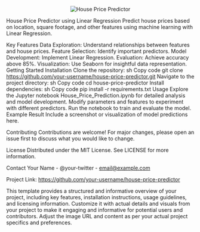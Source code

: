 <p align="center">
  <img src="https://www.google.com/url?sa=i&url=https%3A%2F%2Fmedium.com%2F%40laxmisingh7690%2Fhouse-price-prediction-data-science-project-guide-1-3eca38c9fea2&psig=AOvVaw3btpbbt3jEAuhuivxwI-Vd&ust=1720816096060000&source=images&cd=vfe&opi=89978449&ved=0CBEQjRxqFwoTCPiD-NLpn4cDFQAAAAAdAAAAABAE" alt="House Price Predictor">
</p>
House Price Predictor using Linear Regression
Predict house prices based on location, square footage, and other features using machine learning with Linear Regression.




Key Features
Data Exploration: Understand relationships between features and house prices.
Feature Selection: Identify important predictors.
Model Development: Implement Linear Regression.
Evaluation: Achieve accuracy above 85%.
Visualization: Use Seaborn for insightful data representation.
Getting Started
Installation
Clone the repository:
sh
Copy code
git clone https://github.com/your-username/house-price-predictor.git
Navigate to the project directory:
sh
Copy code
cd house-price-predictor
Install dependencies:
sh
Copy code
pip install -r requirements.txt
Usage
Explore the Jupyter notebook House_Price_Prediction.ipynb for detailed analysis and model development.
Modify parameters and features to experiment with different predictors.
Run the notebook to train and evaluate the model.
Example Result
Include a screenshot or visualization of model predictions here.

Contributing
Contributions are welcome! For major changes, please open an issue first to discuss what you would like to change.

License
Distributed under the MIT License. See LICENSE for more information.

Contact
Your Name - @your-twitter - email@example.com

Project Link: https://github.com/your-username/house-price-predictor

This template provides a structured and informative overview of your project, including key features, installation instructions, usage guidelines, and licensing information. Customize it with actual details and visuals from your project to make it engaging and informative for potential users and contributors. Adjust the image URL and content as per your actual project specifics and preferences.
